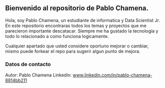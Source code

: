 ## Bienvenido al repositorio de Pablo Chamena.

Hola, soy Pablo Chamena, un estudiante de informatica y Data Scientist Jr. En este repositorio encontraras todos los temas y proyectos que me parecieron importante descatacar. Siempre me ha gustado la tecnologia y todo lo relacionado a como funciona logicamente.

Cualquier apartado que usted considere oportuno mejorar o cambiar, mismo puede forkear el repo para sugerir algun punto de mejora.

### Datos de contacto

Autor: Pablo Chamena
Linkedin: www.linkedin.com/in/pablo-chamena-8814bb211

<!--
**Pableren/Pableren** is a ✨ _special_ ✨ repository because its `README.md` (this file) appears on your GitHub profile.

Here are some ideas to get you started:

- 🔭 I’m currently working on ...
- 🌱 I’m currently learning ...
- 👯 I’m looking to collaborate on ...
- 🤔 I’m looking for help with ...
- 💬 Ask me about ...
- 📫 How to reach me: ...
- 😄 Pronouns: ...
- ⚡ Fun fact: ...
-->
